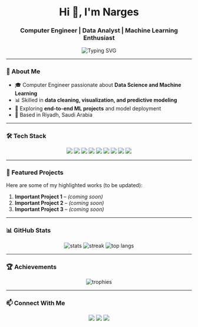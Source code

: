 <h1 align="center">Hi 👋, I'm Narges</h1>
<h3 align="center">Computer Engineer | Data Analyst | Machine Learning Enthusiast</h3>

<!-- Animated typing text -->
<p align="center">
  <img src="https://readme-typing-svg.herokuapp.com?font=Fira+Code&weight=500&size=22&pause=1000&center=true&vCenter=true&width=500&lines=Data+Science+Explorer;Machine+Learning+Enthusiast;Turning+Data+into+Insights;Always+Learning+New+Skills" alt="Typing SVG" />
</p>

---

### 🌟 About Me
- 🎓 Computer Engineer passionate about **Data Science and Machine Learning**  
- 📊 Skilled in **data cleaning, visualization, and predictive modeling**  
- 🚀 Exploring **end-to-end ML projects** and model deployment  
- 📍 Based in Riyadh, Saudi Arabia  

---

### 🛠️ Tech Stack

<p align="center">
  <!-- Languages -->
  <img src="https://img.shields.io/badge/Python-3776AB?style=for-the-badge&logo=python&logoColor=white" />
  <img src="https://img.shields.io/badge/SQL-336791?style=for-the-badge&logo=postgresql&logoColor=white" />
  
  <!-- Data Analysis -->
  <img src="https://img.shields.io/badge/Pandas-150458?style=for-the-badge&logo=pandas&logoColor=white" />
  <img src="https://img.shields.io/badge/Numpy-013243?style=for-the-badge&logo=numpy&logoColor=white" />
  <img src="https://img.shields.io/badge/Matplotlib-11557c?style=for-the-badge&logo=plotly&logoColor=white" />
  
  <!-- ML -->
  <img src="https://img.shields.io/badge/Scikit--Learn-F7931E?style=for-the-badge&logo=scikitlearn&logoColor=white" />
  <img src="https://img.shields.io/badge/TensorFlow-FF6F00?style=for-the-badge&logo=tensorflow&logoColor=white" />

  <!-- Tools -->
  <img src="https://img.shields.io/badge/Power%20BI-F2C811?style=for-the-badge&logo=powerbi&logoColor=black" />
  <img src="https://img.shields.io/badge/GitHub-181717?style=for-the-badge&logo=github&logoColor=white" />
</p>

---

### 📌 Featured Projects  
Here are some of my highlighted works (to be updated):  
1. **Important Project 1** – *(coming soon)*  
2. **Important Project 2** – *(coming soon)*  
3. **Important Project 3** – *(coming soon)*  

---

### 📊 GitHub Stats

<p align="center">
  <img src="https://github-readme-stats.vercel.app/api?username=Nargesalyhare&show_icons=true&theme=tokyonight" alt="stats" />
  <img src="https://streak-stats.demolab.com?user=Nargesalyhare&theme=tokyonight" alt="streak" />
  <img src="https://github-readme-stats.vercel.app/api/top-langs/?username=Nargesalyhare&layout=compact&theme=tokyonight" alt="top langs" />
</p>

---

### 🏆 Achievements
<p align="center">
  <img src="https://github-profile-trophy.vercel.app/?username=Nargesalyhare&theme=darkhub&row=1&column=6" alt="trophies" />
</p>

---

### 📫 Connect With Me
<p align="center">
  <a href="mailto:YOUR_EMAIL"><img src="https://img.shields.io/badge/Email-D14836?style=for-the-badge&logo=gmail&logoColor=white" /></a>
  <a href="https://www.linkedin.com/in/narges-saeed/"><img src="https://img.shields.io/badge/LinkedIn-0077B5?style=for-the-badge&logo=linkedin&logoColor=white" /></a>
  <a href="https://github.com/Nargesalyhare"><img src="https://img.shields.io/badge/GitHub-181717?style=for-the-badge&logo=github&logoColor=white" /></a>
</p>
